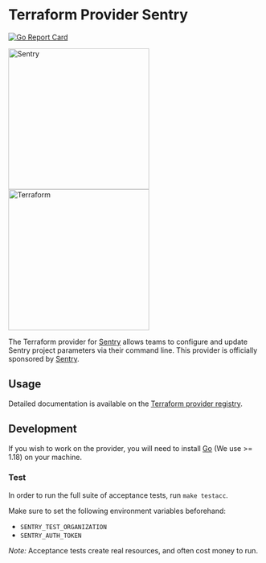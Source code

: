 # Terraform Provider Sentry

[![Go Report Card](https://goreportcard.com/badge/github.com/labd/terraform-provider-sentry)](https://goreportcard.com/report/github.com/labd/terraform-provider-sentry)

<a href="https://sentry.io/?utm_source=terraform&utm_medium=docs" target="_blank">
    <img src="templates/sentry-wordmark-dark-280x84.svg" alt="Sentry" width="280">
</a>

<a href="https://www.terraform.io/" target="_blank">
    <img src="templates/Terraform_PrimaryLogo_Color_RGB.svg" alt="Terraform" width="280">
</a>

The Terraform provider for [Sentry](https://sentry.io/?utm_source=terraform&utm_medium=docs) allows teams to configure and update Sentry project parameters via their command line. This provider is officially sponsored by [Sentry](https://sentry.io/?utm_source=terraform&utm_medium=docs).

## Usage

Detailed documentation is available on the [Terraform provider registry](https://registry.terraform.io/providers/jianyuan/sentry/latest).

## Development

If you wish to work on the provider, you will need to install [Go](https://go.dev/doc/install) (We use >= 1.18) on your machine.

### Test

In order to run the full suite of acceptance tests, run `make testacc`.

Make sure to set the following environment variables beforehand:

- `SENTRY_TEST_ORGANIZATION`
- `SENTRY_AUTH_TOKEN`

_Note:_ Acceptance tests create real resources, and often cost money to run.
